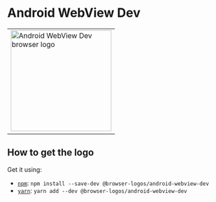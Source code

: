 Android WebView Dev
===================

<!-- markdownlint-disable line-length no-inline-html -->
<table>
    <tr height=240>
        <td>
            <a href="https://github.com/alrra/browser-logos/tree/3bc4bce36d67673c09e944860ede5af1fbbc864f/src/android-webview-dev">
                <img width=230 src="https://raw.githubusercontent.com/alrra/browser-logos/3bc4bce36d67673c09e944860ede5af1fbbc864f/src/android-webview-dev/android-webview-dev_512x512.png" alt="Android WebView Dev browser logo">
            </a>
        </td>
    </tr>
</table>
<!-- markdownlint-enable line-length no-inline-html -->

How to get the logo
-------------------

Get it using:

* [`npm`][npm]: `npm install --save-dev @browser-logos/android-webview-dev`
* [`yarn`][yarn]: `yarn add --dev @browser-logos/android-webview-dev`

<!-- Link labels: -->

[npm]: https://www.npmjs.com/
[yarn]: https://yarnpkg.com/
